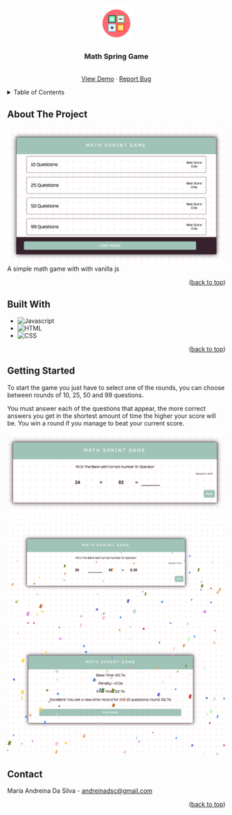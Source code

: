<a name="readme-top"></a>

<!-- PROJECT LOGO -->
<br />
<div align="center">

  <img src="resources/logo.png" alt="Logo" width="80" height="80" />
  <h3 align="center">Math Spring Game</h3>
  <p align="center">
    <br />
    <a href="https://andreinadsc.github.io/math-spring-game/">View Demo</a>
    ·
    <a href="https://github.com/andreinadsc/math-spring-game/issues">Report Bug</a>
  </p>
</div>

<details>
  <summary>Table of Contents</summary>
  <ol>
    <li>
      <a href="#about-the-project">About The Project</a>
    </li>
    <li>
        <a href="#built-with">Built With</a>
    </li>
    <li>
      <a href="#getting-started">Getting Started</a>
    </li>
    <li><a href="#contact">Contact</a></li>
  </ol>
</details>

## About The Project

![screenshot](resources/screenshot-1.png)
A simple math game with with vanilla js

<p align="right">(<a href="#readme-top">back to top</a>)</p>

## Built With

* ![Javascript](https://img.shields.io/badge/javascript-000000?style=for-the-badge&logo=javascript&logoColor=white)
* ![HTML](https://img.shields.io/badge/html-000000?style=for-the-badge&logo=html5&logoColor=white)
* ![CSS](https://img.shields.io/badge/ccs-000000?style=for-the-badge&logo=css3&logoColor=white)


<p align="right">(<a href="#readme-top">back to top</a>)</p>

<!-- GETTING STARTED -->

## Getting Started

To start the game you just have to select one of the rounds, you can choose between rounds of 10, 25, 50 and 99 questions.

You must answer each of the questions that appear, the more correct answers you get in the shortest amount of time the higher your score will be. You win a round if you manage to beat your current score.

![screenshot](resources/screenshot-2.png)
![screenshot](resources/screenshot-3.png)
![screenshot](resources/screenshot-4.png)

<!-- CONTACT -->

## Contact

María Andreina Da Silva - andreinadsc@gmail.com

<p align="right">(<a href="#readme-top">back to top</a>)</p>

